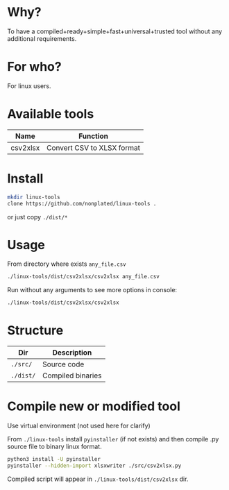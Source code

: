 
# Why?
To have a compiled+ready+simple+fast+universal+trusted tool without any additional requirements.

# For who?
For linux users.

# Available tools
Name | Function
--- | ---
csv2xlsx | Convert CSV to XLSX format

# Install
```bash
mkdir linux-tools
clone https://github.com/nonplated/linux-tools .
```
or just copy `./dist/*`

# Usage
From directory where exists `any_file.csv`
```bash
./linux-tools/dist/csv2xlsx/csv2xlsx any_file.csv
```
Run without any arguments to see more options in console: 
```bash
./linux-tools/dist/csv2xlsx/csv2xlsx
```

# Structure 
Dir | Description
--- | ---
`./src/` | Source code
`./dist/` | Compiled binaries

# Compile new or modified tool
Use virtual environment (not used here for clarify)

From `./linux-tools` install `pyinstaller` (if not exists) and then compile .py source file to binary linux format.
```bash
python3 install -U pyinstaller
pyinstaller --hidden-import xlsxwriter ./src/csv2xlsx.py
```
Compiled script will appear in `./linux-tools/dist/csv2xlsx` dir.


